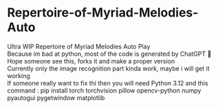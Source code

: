 # Repertoire-of-Myriad-Melodies-Auto
Ultra WIP Repertoire of Myriad Melodies Auto Play  
Because im bad at python, most of the code is generated by ChatGPT 🐧  
Hope someone see this, forks it and make a proper version  
Currently only the image recognition part kinda work, maybe i will get it working  
If someone really want to fix thí then you will need Python 3.12 and this command : pip install torch torchvision pillow opencv-python numpy pyautogui pygetwindow matplotlib
